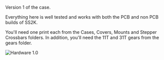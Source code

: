 Version 1 of the case. 

Everything here is well tested and works with both the PCB and non PCB builds of SS2K. 

You'll need one print each from the Cases, Covers, Mounts and Stepper Crossbars folders. In addition, you'll need the 11T and 31T gears from the gears folder.  

<img src="/Pictures/install_step_3.jpg" alt="Hardware 1.0"/> 
